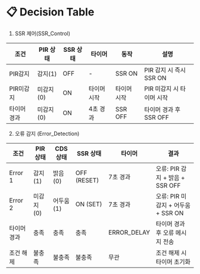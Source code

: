 # 📋 Decision Table
1. SSR 제어(SSR_Control)
   
| 조건       | PIR 상태 |  SSR 상태  | 타이머    | 동작      |       설명          |
|------------|----------|-----------|-----------|----------|----------------------|
| PIR감지    | 감지(1)   |OFF      |     -      | SSR ON    |PIR 감지 시 즉시 SSR ON|
| PIR미감지   | 미감지(0) |  ON    | 타이머 시작 | 타이머 시작|PIR 미감지 시 타이머 시작|
| 타이머 경과  | 미감지(0)| ON     | 4초 경과    | SSR OFF   |타이머 경과 후 SSR OFF |

2. 오류 감지 (Error_Detection)

| 조건        | PIR 상태 |  CDS 상태  | SSR 상태       | 타이머     |   결과   |
|------------ |----------|-----------|--------------|-----------|--------------------------------|
| Error 1     | 감지(1)  |밝음 (0)    | OFF (RESET) | 7초 경과    |오류: PIR 감지 + 밝음 + SSR OFF|
| Error 2     | 미감지(0)|어두움 (1)  | ON (SET)      | 7초 경과   |오류: PIR 미감지 + 어두움 + SSR ON|
| 타이머 경과  |   충족   |   충족    |    충족        |ERROR_DELAY|타이머 경과 후 오류 메시지 전송|
| 조건 해제    |  불충족  |  불충족   |   불충족       |   무관     |조건 해제 시 타이머 초기화|
